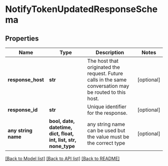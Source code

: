 # NotifyTokenUpdatedResponseSchema


## Properties
Name | Type | Description | Notes
------------ | ------------- | ------------- | -------------
**response_host** | **str** | The host that originated the request. Future calls in the same conversation may be routed to this host.  | [optional] 
**response_id** | **str** | Unique identifier for the response.  | [optional] 
**any string name** | **bool, date, datetime, dict, float, int, list, str, none_type** | any string name can be used but the value must be the correct type | [optional]

[[Back to Model list]](../README.md#documentation-for-models) [[Back to API list]](../README.md#documentation-for-api-endpoints) [[Back to README]](../README.md)


